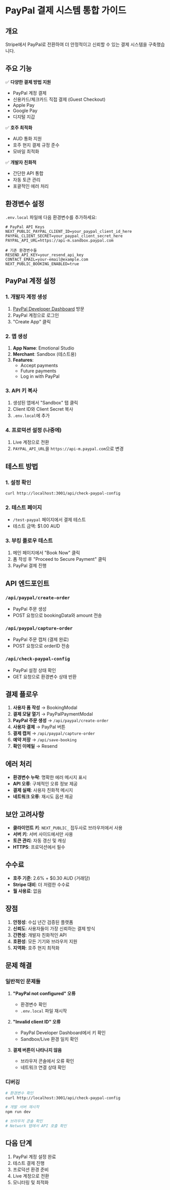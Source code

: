 # PayPal 결제 시스템 통합 가이드

## 개요

Stripe에서 PayPal로 전환하여 더 안정적이고 신뢰할 수 있는 결제 시스템을 구축했습니다.

## 주요 기능

✅ **다양한 결제 방법 지원**
- PayPal 계정 결제
- 신용카드/체크카드 직접 결제 (Guest Checkout)
- Apple Pay
- Google Pay
- 디지털 지갑

✅ **호주 최적화**
- AUD 통화 지원
- 호주 현지 결제 규정 준수
- 모바일 최적화

✅ **개발자 친화적**
- 간단한 API 통합
- 자동 토큰 관리
- 포괄적인 에러 처리

## 환경변수 설정

`.env.local` 파일에 다음 환경변수를 추가하세요:

```env
# PayPal API Keys
NEXT_PUBLIC_PAYPAL_CLIENT_ID=your_paypal_client_id_here
PAYPAL_CLIENT_SECRET=your_paypal_client_secret_here
PAYPAL_API_URL=https://api-m.sandbox.paypal.com

# 기존 환경변수들
RESEND_API_KEY=your_resend_api_key
CONTACT_EMAIL=your-email@example.com
NEXT_PUBLIC_BOOKING_ENABLED=true
```

## PayPal 계정 설정

### 1. 개발자 계정 생성
1. [PayPal Developer Dashboard](https://developer.paypal.com/) 방문
2. PayPal 계정으로 로그인
3. "Create App" 클릭

### 2. 앱 생성
1. **App Name**: Emotional Studio
2. **Merchant**: Sandbox (테스트용)
3. **Features**: 
   - Accept payments
   - Future payments
   - Log in with PayPal

### 3. API 키 복사
1. 생성된 앱에서 "Sandbox" 탭 클릭
2. Client ID와 Client Secret 복사
3. `.env.local`에 추가

### 4. 프로덕션 설정 (나중에)
1. Live 계정으로 전환
2. `PAYPAL_API_URL`을 `https://api-m.paypal.com`으로 변경

## 테스트 방법

### 1. 설정 확인
```bash
curl http://localhost:3001/api/check-paypal-config
```

### 2. 테스트 페이지
- `/test-paypal` 페이지에서 결제 테스트
- 테스트 금액: $1.00 AUD

### 3. 부킹 플로우 테스트
1. 메인 페이지에서 "Book Now" 클릭
2. 폼 작성 후 "Proceed to Secure Payment" 클릭
3. PayPal 결제 진행

## API 엔드포인트

### `/api/paypal/create-order`
- PayPal 주문 생성
- POST 요청으로 bookingData와 amount 전송

### `/api/paypal/capture-order`
- PayPal 주문 캡처 (결제 완료)
- POST 요청으로 orderID 전송

### `/api/check-paypal-config`
- PayPal 설정 상태 확인
- GET 요청으로 환경변수 상태 반환

## 결제 플로우

1. **사용자 폼 작성** → BookingModal
2. **결제 모달 열기** → PayPalPaymentModal
3. **PayPal 주문 생성** → `/api/paypal/create-order`
4. **사용자 결제** → PayPal 버튼
5. **결제 캡처** → `/api/paypal/capture-order`
6. **예약 저장** → `/api/save-booking`
7. **확인 이메일** → Resend

## 에러 처리

- **환경변수 누락**: 명확한 에러 메시지 표시
- **API 오류**: 구체적인 오류 정보 제공
- **결제 실패**: 사용자 친화적 메시지
- **네트워크 오류**: 재시도 옵션 제공

## 보안 고려사항

- **클라이언트 키**: `NEXT_PUBLIC_` 접두사로 브라우저에서 사용
- **서버 키**: 서버 사이드에서만 사용
- **토큰 관리**: 자동 갱신 및 캐싱
- **HTTPS**: 프로덕션에서 필수

## 수수료

- **호주 기준**: 2.6% + $0.30 AUD (거래당)
- **Stripe 대비**: 더 저렴한 수수료
- **월 사용료**: 없음

## 장점

1. **안정성**: 수십 년간 검증된 플랫폼
2. **신뢰도**: 사용자들이 가장 신뢰하는 결제 방식
3. **간편성**: 개발자 친화적인 API
4. **호환성**: 모든 기기와 브라우저 지원
5. **지역화**: 호주 현지 최적화

## 문제 해결

### 일반적인 문제들

1. **"PayPal not configured" 오류**
   - 환경변수 확인
   - `.env.local` 파일 재시작

2. **"Invalid client ID" 오류**
   - PayPal Developer Dashboard에서 키 확인
   - Sandbox/Live 환경 일치 확인

3. **결제 버튼이 나타나지 않음**
   - 브라우저 콘솔에서 오류 확인
   - 네트워크 연결 상태 확인

### 디버깅

```bash
# 환경변수 확인
curl http://localhost:3001/api/check-paypal-config

# 개발 서버 재시작
npm run dev

# 브라우저 콘솔 확인
# Network 탭에서 API 호출 확인
```

## 다음 단계

1. PayPal 계정 설정 완료
2. 테스트 결제 진행
3. 프로덕션 환경 준비
4. Live 계정으로 전환
5. 모니터링 및 최적화

